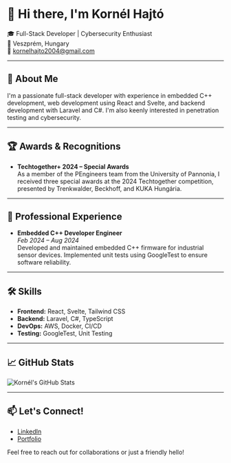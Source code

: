 # 👋 Hi there, I'm Kornél Hajtó

🎓 Full-Stack Developer | Cybersecurity Enthusiast  
📍 Veszprém, Hungary  
📧 [kornelhajto2004@gmail.com](mailto:kornelhajto2004@gmail.com)

---

## 🧠 About Me

I'm a passionate full-stack developer with experience in embedded C++ development, web development using React and Svelte, and backend development with Laravel and C#. I'm also keenly interested in penetration testing and cybersecurity.

---

## 🏆 Awards & Recognitions

- **Techtogether+ 2024 – Special Awards**  
  As a member of the PEngineers team from the University of Pannonia, I received three special awards at the 2024 Techtogether competition, presented by Trenkwalder, Beckhoff, and KUKA Hungária.

---

## 💼 Professional Experience

- **Embedded C++ Developer Engineer**  
  *Feb 2024 – Aug 2024*  
  Developed and maintained embedded C++ firmware for industrial sensor devices. Implemented unit tests using GoogleTest to ensure software reliability.

---

## 🛠️ Skills

- **Frontend:** React, Svelte, Tailwind CSS  
- **Backend:** Laravel, C#, TypeScript  
- **DevOps:** AWS, Docker, CI/CD  
- **Testing:** GoogleTest, Unit Testing

---

## 📈 GitHub Stats

![Kornél's GitHub Stats](https://github-readme-stats.vercel.app/api?username=yourusername&show_icons=true&theme=default)

---

## 📫 Let's Connect!

- [LinkedIn](https://www.linkedin.com/in/yourprofile)
- [Portfolio](https://yourportfolio.com)

Feel free to reach out for collaborations or just a friendly hello!
